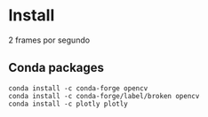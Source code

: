Install
========

2 frames por segundo

Conda packages
-------
```
conda install -c conda-forge opencv
conda install -c conda-forge/label/broken opencv
conda install -c plotly plotly
```
